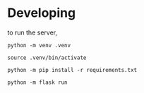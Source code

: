 # Developing

to run the server,

`python -m venv .venv`

`source .venv/bin/activate`

`python -m pip install -r requirements.txt`

`python -m flask run`


